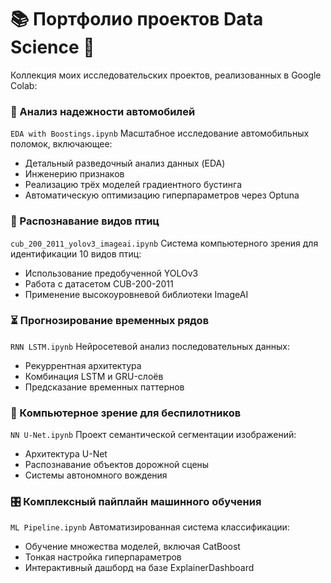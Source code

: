 # 📚 Портфолио проектов Data Science 🔬

Коллекция моих исследовательских проектов, реализованных в Google Colab:

### 🚗 Анализ надежности автомобилей
`EDA with Boostings.ipynb`
Масштабное исследование автомобильных поломок, включающее:
- Детальный разведочный анализ данных (EDA)
- Инженерию признаков
- Реализацию трёх моделей градиентного бустинга
- Автоматическую оптимизацию гиперпараметров через Optuna

### 🦜 Распознавание видов птиц
`cub_200_2011_yolov3_imageai.ipynb`
Система компьютерного зрения для идентификации 10 видов птиц:
- Использование предобученной YOLOv3
- Работа с датасетом CUB-200-2011
- Применение высокоуровневой библиотеки ImageAI

### ⏳ Прогнозирование временных рядов
`RNN LSTM.ipynb`
Нейросетевой анализ последовательных данных:
- Рекуррентная архитектура
- Комбинация LSTM и GRU-слоёв
- Предсказание временных паттернов

### 🚙 Компьютерное зрение для беспилотников
`NN U-Net.ipynb`
Проект семантической сегментации изображений:
- Архитектура U-Net
- Распознавание объектов дорожной сцены
- Системы автономного вождения

### 🎛️ Комплексный пайплайн машинного обучения
`ML Pipeline.ipynb`
Автоматизированная система классификации:
- Обучение множества моделей, включая CatBoost
- Тонкая настройка гиперпараметров
- Интерактивный дашборд на базе ExplainerDashboard
